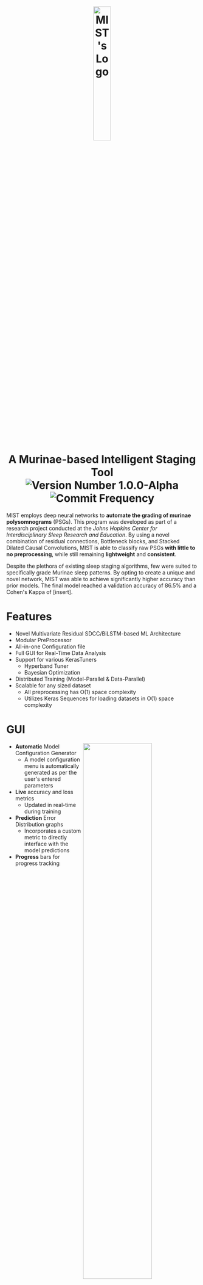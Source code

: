 <h1 align="center">
  <picture>
    <source media="(prefers-color-scheme: dark)" srcset="/docs/img/Logo%20White.png">
    <source media="(prefers-color-scheme: light)" srcset="/docs/img/Logo%20Black.png">
    <img alt="MIST's Logo" width="30%" height="30%" src="/docs/img/Logo%20Black.png">
  </picture>
  <br>
  A Murinae-based Intelligent Staging Tool
  <br>
  <img src="https://img.shields.io/badge/version-1.0.0--alpha-blue?style=for-the-badge" alt="Version Number 1.0.0-Alpha">
  <img src="https://img.shields.io/github/commit-activity/y/Johns-Hopkins-CISRE/MIST?style=for-the-badge" alt="Commit Frequency">
</h1>

MIST employs deep neural networks to **automate the grading of murinae polysomnograms** (PSGs). This program was developed as part of a research project conducted at the *Johns Hopkins Center for Interdisciplinary Sleep Research and Education*. By using a novel combination of residual connections, Bottleneck blocks, and Stacked Dilated Causal Convolutions, MIST is able to classify raw PSGs **with little to no preprocessing**, while still remaining **lightweight** and **consistent**.

Despite the plethora of existing sleep staging algorithms, few were suited to specifically grade Murinae sleep patterns. By opting to create a unique and novel network, MIST was able to achieve significantly higher accuracy than prior models. The final model reached a validation accuracy of 86.5% and a Cohen's Kappa of [insert].

# Features
- Novel Multivariate Residual SDCC/BiLSTM-based ML Architecture
- Modular PreProcessor
- All-in-one Configuration file
- Full GUI for Real-Time Data Analysis
- Support for various KerasTuners
  - Hyperband Tuner
  - Bayesian Optimization
- Distributed Training (Model-Parallel & Data-Parallel)
- Scalable for any sized dataset
  - All preprocessing has O(1) space complexity
  - Utilizes Keras Sequences for loading datasets in O(1) space complexity

# GUI

<img align="right" width="60%" src="https://github.com/Johns-Hopkins-CISRE/MIST/blob/main/docs/img/GUI_Full.png">

- **Automatic** Model Configuration Generator
  - A model configuration menu is automatically generated as per the user's entered parameters
- **Live** accuracy and loss metrics
  - Updated in real-time during training
- **Prediction** Error Distribution graphs
  - Incorporates a custom metric to directly interface with the model predictions
- **Progress** bars for progress tracking

<img align="center" width="100%" height="1" src="https://github.com/Johns-Hopkins-CISRE/MIST/blob/main/docs/img/HD_transparent_picture.png">

# Installation
Before installing MIST, make sure you meet the following prerequisites:
- Python 3.10 or later
- A system with 8 GB RAM or more
- At least 30 GB of free disk space
- Windows 10 or later (*MIST does not currently support Linux/Unix systems.*)

If you have a Windows system, run the following commands to install MIST:
```shell
$ git clone https://github.com/Johns-Hopkins-CISRE/MIST.git
$ cd ~/MIST/
$ pip install requirements.txt
```

# Preparing The Dataset
In order to use MIST, a specific dataset format must be followed. This section outlines the rules for both the PSG and Hypnogram files. The program may result in an error if this formatting is not strictly adhered to.

The dataset must be placed into the `~/MIST/mist/data/` directory, with the following structure:
- Each PSG recording **must** be in it's own subdirectory
  - The subdirectory can be named anything
  - The subdirectory can include unrelated files
- Both a Hypnogram (in .csv format) and a PSG (in .edf format) recording must be present within each subdirectory
- The Hypnogram and PSG can be named anything, as long as the RegEx is able to properly filter it out

The final MIST directory tree should look as follows:
```shell
    ├───MIST
    │   ├───data
    │   │   ├───raw
    │   │   │   ├───[subdirectory_1]
    │   │   │   │   └───EDF.edf
    │   │   │   │   └───hypnogram.csv
    │   │   │   ├───[subdirectory_2]
    │   │   │   │   └───EDF.edf
    │   │   │   │   └───hypnogram.csv
    │   │   │   ├───[subdirectory_3]
    │   │   │   │   └───EDF.edf
    │   │   │   │   └───hypnogram.csv
    │   │   │   │   ...
    │   │   │   ├───[subdirectory_n]
    │   │   │   │   └───EDF.edf
    │   │   │   │   └───hypnogram.csv
```
Each Hypnogram ".csv" file should follow this format:
| type        | start                   | stop                    |
| ----------- | ----------------------- | ----------------------- |
| SLEEP-S0    | 2021-10-19 10:12:44.000 | 2021-10-19 10:12:54.000 |
| SLEEP-S2    | 2021-10-19 10:12:54.000 | 2021-10-19 10:13:04.000 |
| SLEEP-REM   | 2021-10-19 10:13:04.000 | 2021-10-19 10:13:14.000 |

# Configuration
Before using MIST, the config.py file must be properly configured. To configure it, follow these steps:
1. Modify the `PATH` variable in the config.py file (located in `~/MIST/mist/config.py`) to the **exact** path of your MIST installation
2. Place your dataset within the directory `~/MIST/data/raw/`
    - Make sure your dataset follows the guidelines outlined in the [Preparing The Dataset](https://github.com/Johns-Hopkins-CISRE/MIST/edit/wip-readme-edits/README.md#preparing-the-dataset) section
3. Since each subdirectory is allowed to have multiple EDF files, RegEx patterns are used to filter out all other undesired files. The first RegEx pattern is for the EDF file, and it can be modified in the config.py file by changing the value of `EDF_REGEX` to the desired RegEx. The second RegEx pattern is for the Hypnogram files, and can be modified by changing the value of `HYPNOGRAM_REGEX`. 
    - Both RegEx filters must filter out all but one EDF/Hypnogram

# Generating Annotations
To create annotations for your given dataset using MIST's **pretrained** model, just navigate to the directory in which you installed MIST, then enter the following command:
```shell
$ python mist -generate
```
The annotations will be exported in the directory`~/MIST/data/annots/`. Each PSG recording will get it's own individual annots file, with the name of each annots file corresponding to the name of it's respective PSG recording's directory: `annots_[dir name].csv`.
This annots file will be formatted as follows:
| type      | start    | stop     |
| --------- | -------- | -------- |
| SLEEP-S0  | 10:12:44 | 10:12:54 |
| SLEEP-S2  | 10:12:54 | 10:13:04 |
| SLEEP-REM | 10:13:04 | 10:13:14 |

**Disclaimer**: MIST is still in development and has yet to pass rigorous testing. Johns Hopkins is not liable for any incorrect or misleading predictions outputted by the MIST model.
# Training
Follow these steps if you'd like to train a new model using MIST's ModelTrainer framework: 
1. Modify the `MODE` variable in the config.py file to the desired mode of operation. The following key can be used when deciding what mode of operation to use:

    | Mode Name | Description                                         | Current Status    |
    | --------- | --------------------------------------------------- | ----------------- |
    | PLAIN     | Basic model training mode                           | ✅ Working        |
    | TUNER     | Uses a KerasTuner during training                   | ✅ Working        |
    | GUI       | Provides a GUI for real-time training visualization | ❌ Not Working    |
    | DIST      | Trains using a distributed computing network        | ❌ Not Working    | 
2. Navigate to the directory in which you installed MIST, then enter the following line into the Command Prompt: 
    ```shell
    $ python mist -train
    ```

# Contributors
### Author: Hudson Liu &bull; 🖥️ GitHub [@hudson-liu](https://github.com/Hudson-Liu) &bull; 📧 Email hudsonliu0@gmail.com
### Mentor: [Luu Pham](https://www.hopkinsmedicine.org/profiles/details/luu-pham)
### Logo Design: [delogodesign](https://www.fiverr.com/delogodesign/design-2-professional-logo-with-source-files)
=======
  <img src="https://img.shields.io/badge/version-1.0.0--beta-blue?style=for-the-badge" alt="Version Number 1.0.0-Beta">
  <img src="https://img.shields.io/github/commit-activity/y/Johns-Hopkins-CISRE/MIST?style=for-the-badge" alt="Commit Frequency">
</h1>

MIST employs deep neural networks to **automate the grading of murinae polysomnograms** (PSGs). This program was developed as part of a research project conducted at the *Johns Hopkins Center for Interdisciplinary Sleep Research and Education*. By using a novel combination of residual connections, Bottleneck blocks, and Stacked Dilated Causal Convolutions, MIST is able to classify raw PSGs **with little to no preprocessing**, while still remaining **lightweight** and **consistent**.

Despite the plethora of existing sleep staging algorithms, few were suited to specifically grade Murinae sleep patterns. By opting to create a unique and novel network, MIST was able to achieve significantly higher accuracy than prior models. The final model reached a validation accuracy of 86.5% and a Cohen's Kappa of [insert].

# Features
- Novel Multivariate Residual SDCC/BiLSTM-based ML Architecture
- Modular PreProcessor
- All-in-one Configuration file
- Full GUI for Real-Time Data Analysis
- Support for various KerasTuners
  - Hyperband Tuner
  - Bayesian Optimization
- Distributed Training (Model-Parallel & Data-Parallel)
- Scalable for any sized dataset
  - All preprocessing has O(1) space complexity
  - Utilizes Keras Sequences for loading datasets in O(1) space complexity

# GUI

<img align="right" width="60%" src="https://github.com/Johns-Hopkins-CISRE/MIST/blob/main/docs/img/GUI_Full.png">

- **Automatic** Model Configuration Generator
  - A model configuration menu is automatically generated as per the user's entered parameters
- **Live** accuracy and loss metrics
  - Updated in real-time during training
- **Prediction** Error Distribution graphs
  - Incorporates a custom metric to directly interface with the model predictions
- **Progress** bars for progress tracking

<img align="center" width="100%" height="1" src="https://github.com/Johns-Hopkins-CISRE/MIST/blob/main/docs/img/HD_transparent_picture.png">

# Usage

# Disclaimer
MIST is still in development and has yet to pass rigorous testing.

# License
MIST is available under the MIT license. See the LICENSE file for more info.
